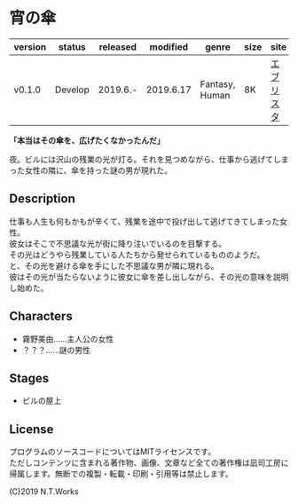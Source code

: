 # 宵の傘

| version | status | released | modified | genre | size | site | contest |
| --- | --- | --- | --- | --- | --- | --- | --- |
| v0.1.0 | Develop | 2019.6.- | 2019.6.17 | Fantasy, Human | 8K | [エブリスタ](https://estar.jp/) | [妄想コンテスト「傘」](https://estar.jp/official_contests/159357) |

**「本当はその傘を、広げたくなかったんだ」**

夜。ビルには沢山の残業の光が灯る。それを見つめながら、仕事から逃げてしまった女性の隣に、傘を持った謎の男が現れた。

## Description

仕事も人生も何もかもが辛くて、残業を途中で投げ出して逃げてきてしまった女性。  
彼女はそこで不思議な光が街に降り注いでいるのを目撃する。  
その光はどうやら残業している人たちから発せられているもののようだ。  
と、その光を避ける傘を手にした不思議な男が隣に現れる。  
彼はその光が当たらないように彼女に傘を差し出しながら、その光の意味を説明し始めた。

## Characters

- 霧野美由……主人公の女性
- ？？？……謎の男性

## Stages

- ビルの屋上

## License

プログラムのソースコードについてはMITライセンスです。  
ただしコンテンツに含まれる著作物、画像、文章など全ての著作権は凪司工房に帰属します。無断での複製・転載・印刷・引用等は禁止します。

(C)2019 N.T.Works


